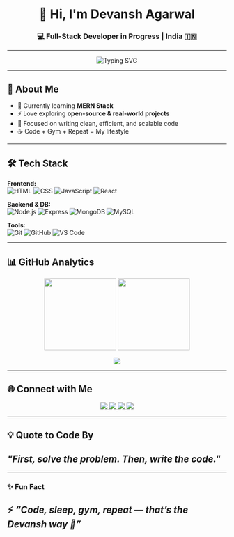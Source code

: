 <!-- Header -->
<h1 align="center">👋 Hi, I'm Devansh Agarwal</h1>
<h3 align="center">💻 Full-Stack Developer in Progress | India 🇮🇳</h3>

---

<!-- Typing effect -->
<p align="center">
  <img src="https://readme-typing-svg.herokuapp.com?font=Fira+Code&size=22&duration=3000&pause=1000&color=00C2FF&center=true&vCenter=true&width=500&lines=Full+Stack+Developer;JavaScript+%7C+React+%7C+Node.js;Code.+Build.+Learn.+Repeat." alt="Typing SVG" />
</p>

---

## 🚀 About Me
- 🔭 Currently learning **MERN Stack**  
- ⚡ Love exploring **open-source & real-world projects**  
- 🎯 Focused on writing clean, efficient, and scalable code  
- ☕ Code + Gym + Repeat = My lifestyle  

---

## 🛠 Tech Stack

**Frontend:**  
![HTML](https://img.shields.io/badge/HTML5-E34F26?style=flat&logo=html5&logoColor=white)
![CSS](https://img.shields.io/badge/CSS3-1572B6?style=flat&logo=css3&logoColor=white)
![JavaScript](https://img.shields.io/badge/JavaScript-F7DF1E?style=flat&logo=javascript&logoColor=black)
![React](https://img.shields.io/badge/React-20232A?style=flat&logo=react&logoColor=61DAFB)

**Backend & DB:**  
![Node.js](https://img.shields.io/badge/Node.js-339933?style=flat&logo=node.js&logoColor=white)
![Express](https://img.shields.io/badge/Express.js-000000?style=flat&logo=express&logoColor=white)
![MongoDB](https://img.shields.io/badge/MongoDB-4EA94B?style=flat&logo=mongodb&logoColor=white)
![MySQL](https://img.shields.io/badge/MySQL-005C84?style=flat&logo=mysql&logoColor=white)

**Tools:**  
![Git](https://img.shields.io/badge/Git-F05033?style=flat&logo=git&logoColor=white)
![GitHub](https://img.shields.io/badge/GitHub-181717?style=flat&logo=github&logoColor=white)
![VS Code](https://img.shields.io/badge/VS%20Code-007ACC?style=flat&logo=visual-studio-code&logoColor=white)

---

## 📊 GitHub Analytics  

<p align="center">
  <img src="https://github-readme-stats.vercel.app/api?username=Dev0ps404&show_icons=true&theme=radical" height="165" />
  <img src="https://github-readme-streak-stats.herokuapp.com/?user=Dev0ps404&theme=radical" height="165" />
</p>

<p align="center">
  <img src="https://github-readme-activity-graph.vercel.app/graph?username=Dev0ps404&theme=react-dark&hide_border=true" />
</p>

---

## 🌐 Connect with Me  

<p align="center">
  <a href="mailto:devanshaadhya@gmail.com">
    <img src="https://img.shields.io/badge/Email-D14836?style=for-the-badge&logo=gmail&logoColor=white" />
  </a>
  <a href="https://www.linkedin.com/in/devansh-code" target="_blank">
    <img src="https://img.shields.io/badge/LinkedIn-0A66C2?style=for-the-badge&logo=linkedin&logoColor=white" />
  </a>
  <a href="https://leetcode.com/u/Dev0ps404/" target="_blank">
    <img src="https://img.shields.io/badge/LeetCode-FFA116?style=for-the-badge&logo=leetcode&logoColor=white" />
  </a>
  <a href="https://www.hackerrank.com/profile/devanshaadhya" target="_blank">
    <img src="https://img.shields.io/badge/HackerRank-2EC866?style=for-the-badge&logo=hackerrank&logoColor=white" />
  </a>
</p>



---

## 💡 Quote to Code By
*"First, solve the problem. Then, write the code."*
-
---

### ✨ Fun Fact  
⚡ *“Code, sleep, gym, repeat — that’s the Devansh way 💯”*
-
